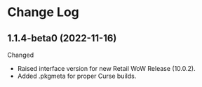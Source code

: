 Change Log
==========

1.1.4-beta0 (2022-11-16)
------------------------

Changed

- Raised interface version for new Retail WoW Release (10.0.2).
- Added .pkgmeta for proper Curse builds.
